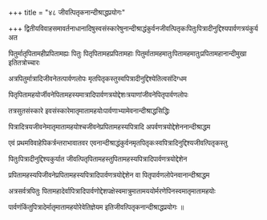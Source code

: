 +++
title = "४८ जीवत्पितृकनान्दीश्राद्धप्रयोगः"

+++
द्वितीयविवाहसमावर्तनाधानादिषुस्वसंस्कारेषुनान्दीश्राद्धंकुर्वनजीवत्पितृकःपितुःपित्रादीनुद्दिश्यपार्वणत्रयंकुर्य अत

पितुर्मातृपितामहीप्रपितामह्यः पितुः पितृपितामहप्रपितामहाः पितुर्मातामहमातुःपितामहमातुःप्रपितामहानान्दीमुखा इतितत्रोच्चारः

अत्रपितुर्मात्रादिजीवनेतत्पार्वणलोपः मृतपितृकस्तुस्वपित्रादीनुद्दिश्येतित्वसंदिग्धम

पितृपितामहयोर्जीवनेपितामहस्यमात्रादिपार्वणत्रयोद्देशःत्रयाणांजीवनेपितृपार्वणलोपः

तत्रसुतसंस्कारे इवसंस्कारेमातृमातामहयोःपार्वणाभ्यामेवनान्दीश्राद्धसिद्धिः

पित्रादित्रयजीवनेमातृमातामहयोश्चजीवनेप्रपितामहस्यपित्रादि अपर्वणत्रयोद्देशेननान्दीश्राद्धम

एवं प्रथमविवाहेपिकर्त्रन्तराभावातवर एवनान्दीश्राद्धंकुर्वनमृतपितृकःस्वपित्रादिनुद्दिश्यजीवत्पितृकस्तु

पितुःपित्रादीनुद्दिश्यकुर्यात जीवत्पितृपितामहस्तुपितामहस्यपित्रादिपार्वणत्रयोद्देशेन

प्रपितामहस्यपिजीवनेप्रपितामहस्यपित्रादिपार्वणत्रयोद्देशेन वा पितृपार्वणलोपेनवानान्दीश्राद्धम

अत्रसर्वत्रपितुः पितामहादेर्वापित्रादिपार्वणोद्देशपक्षेस्वमात्रुमातामययोर्मरणेपिनस्वमातृमातामहयोः

पार्वणंकिंतुपित्रादेर्मातृमातामहयोरेवेतिज्ञेयम इतिजीवत्पितृकनान्दीश्राद्धप्रयोगः ॥
